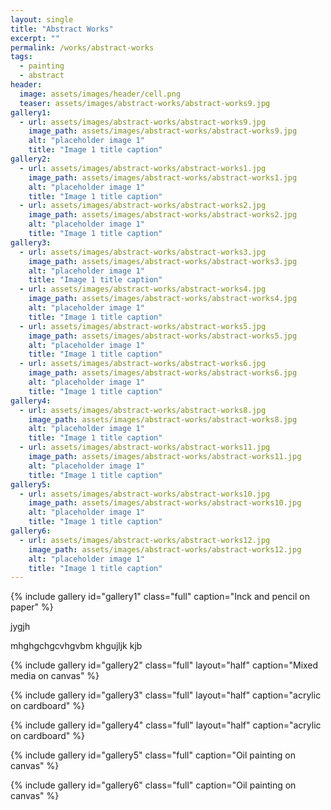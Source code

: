 ```yaml
---
layout: single
title: "Abstract Works"
excerpt: ""
permalink: /works/abstract-works
tags:
  - painting
  - abstract
header:
  image: assets/images/header/cell.png
  teaser: assets/images/abstract-works/abstract-works9.jpg
gallery1:
  - url: assets/images/abstract-works/abstract-works9.jpg
    image_path: assets/images/abstract-works/abstract-works9.jpg
    alt: "placeholder image 1"
    title: "Image 1 title caption"
gallery2:
  - url: assets/images/abstract-works/abstract-works1.jpg
    image_path: assets/images/abstract-works/abstract-works1.jpg
    alt: "placeholder image 1"
    title: "Image 1 title caption"
  - url: assets/images/abstract-works/abstract-works2.jpg
    image_path: assets/images/abstract-works/abstract-works2.jpg
    alt: "placeholder image 1"
    title: "Image 1 title caption"
gallery3:
  - url: assets/images/abstract-works/abstract-works3.jpg
    image_path: assets/images/abstract-works/abstract-works3.jpg
    alt: "placeholder image 1"
    title: "Image 1 title caption"
  - url: assets/images/abstract-works/abstract-works4.jpg
    image_path: assets/images/abstract-works/abstract-works4.jpg
    alt: "placeholder image 1"
    title: "Image 1 title caption"
  - url: assets/images/abstract-works/abstract-works5.jpg
    image_path: assets/images/abstract-works/abstract-works5.jpg
    alt: "placeholder image 1"
    title: "Image 1 title caption"
  - url: assets/images/abstract-works/abstract-works6.jpg
    image_path: assets/images/abstract-works/abstract-works6.jpg
    alt: "placeholder image 1"
    title: "Image 1 title caption"
gallery4:
  - url: assets/images/abstract-works/abstract-works8.jpg
    image_path: assets/images/abstract-works/abstract-works8.jpg
    alt: "placeholder image 1"
    title: "Image 1 title caption"
  - url: assets/images/abstract-works/abstract-works11.jpg
    image_path: assets/images/abstract-works/abstract-works11.jpg
    alt: "placeholder image 1"
    title: "Image 1 title caption"
gallery5:
  - url: assets/images/abstract-works/abstract-works10.jpg
    image_path: assets/images/abstract-works/abstract-works10.jpg
    alt: "placeholder image 1"
    title: "Image 1 title caption"
gallery6:
  - url: assets/images/abstract-works/abstract-works12.jpg
    image_path: assets/images/abstract-works/abstract-works12.jpg
    alt: "placeholder image 1"
    title: "Image 1 title caption"
---
```


{% include gallery id="gallery1" class="full" caption="Inck and pencil on paper" %}


jygjh

mhghgchgcvhgvbm
khgujljk
kjb

{% include gallery id="gallery2" class="full" layout="half" caption="Mixed media on canvas" %}

{% include gallery id="gallery3" class="full" layout="half" caption="acrylic on cardboard" %}

{% include gallery id="gallery4" class="full" layout="half" caption="acrylic on cardboard" %}

{% include gallery id="gallery5" class="full" caption="Oil painting on canvas" %}

{% include gallery id="gallery6" class="full" caption="Oil painting on canvas" %}

